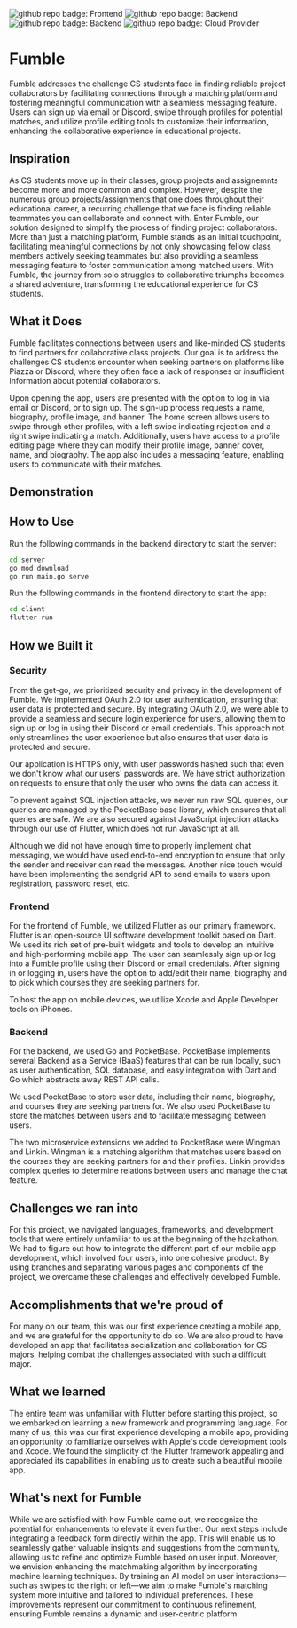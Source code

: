 ![github repo badge: Frontend](https://img.shields.io/badge/Frontend-Flutter-181717?color=purple) ![github repo badge: Backend](https://img.shields.io/badge/Backend-PocketBase-181717?color=white) ![github repo badge: Backend](https://img.shields.io/badge/Backend-Golang-181717?color=blue) ![github repo badge: Cloud Provider](https://img.shields.io/badge/Cloud%20Provider-Oracle%20Cloud-181717?color=orange)
# Fumble

Fumble addresses the challenge CS students face in finding reliable project collaborators by facilitating connections through a matching platform and fostering meaningful communication with a seamless messaging feature. Users can sign up via email or Discord, swipe through profiles for potential matches, and utilize profile editing tools to customize their information, enhancing the collaborative experience in educational projects.

## Inspiration

As CS students move up in their classes, group projects and assignemnts become more and more common and complex. However, despite the numerous group projects/assignments that one does throughout their educational career, a recurring challenge that we face is finding reliable teammates you can collaborate and connect with. Enter Fumble, our solution designed to simplify the process of finding project collaborators. More than just a matching platform, Fumble stands as an initial touchpoint, facilitating meaningful connections by not only showcasing fellow class members actively seeking teammates but also providing a seamless messaging feature to foster communication among matched users. With Fumble, the journey from solo struggles to collaborative triumphs becomes a shared adventure, transforming the educational experience for CS students.

## What it Does

Fumble facilitates connections between users and like-minded CS students to find partners for collaborative class projects. Our goal is to address the challenges CS students encounter when seeking partners on platforms like Piazza or Discord, where they often face a lack of responses or insufficient information about potential collaborators.

Upon opening the app, users are presented with the option to log in via email or Discord, or to sign up. The sign-up process requests a name, biography, profile image, and banner. The home screen allows users to swipe through other profiles, with a left swipe indicating rejection and a right swipe indicating a match. Additionally, users have access to a profile editing page where they can modify their profile image, banner cover, name, and biography. The app also includes a messaging feature, enabling users to communicate with their matches.

## Demonstration

## How to Use
Run the following commands in the backend directory to start the server:

```bash
cd server
go mod download
go run main.go serve
```

Run the following commands in the frontend directory to start the app:

```bash
cd client
flutter run
```

## How we Built it

### Security

From the get-go, we prioritized security and privacy in the development of Fumble. We implemented OAuth 2.0 for user authentication, ensuring that user data is protected and secure. By integrating OAuth 2.0, we were able to provide a seamless and secure login experience for users, allowing them to sign up or log in using their Discord or email credentials. This approach not only streamlines the user experience but also ensures that user data is protected and secure.

Our application is HTTPS only, with user passwords hashed such that even we don't know what our users' passwords are. We have strict authorization on requests to ensure that only the user who owns the data can access it.

To prevent against SQL injection attacks, we never run raw SQL queries, our queries are managed by the PocketBase base library, which ensures that all queries are safe. We are also secured against JavaScript injection attacks through our use of Flutter, which does not run JavaScript at all.

Although we did not have enough time to properly implement chat messaging, we would have used end-to-end encryption to ensure that only the sender and receiver can read the messages. Another nice touch would have been implementing the sendgrid API to send emails to users upon registration, password reset, etc.

### Frontend

For the frontend of Fumble, we utilized Flutter as our primary framework. Flutter is an open-source UI software development toolkit based on Dart. We used its rich set of pre-built widgets and tools to develop an intuitive and high-performing mobile app. The user can seamlessly sign up or log into a Fumble profile using their Discord or email credentials. After signing in or logging in, users have the option to add/edit their name, biography and to pick which courses they are seeking partners for.

To host the app on mobile devices, we utilize Xcode and Apple Developer tools on iPhones.

### Backend

For the backend, we used Go and PocketBase. PocketBase implements several Backend as a Service (BaaS) features that can be run locally, such as user authentication, SQL database, and easy integration with Dart and Go which abstracts away REST API calls. 

We used PocketBase to store user data, including their name, biography, and courses they are seeking partners for. We also used PocketBase to store the matches between users and to facilitate messaging between users.

The two microservice extensions we added to PocketBase were Wingman and Linkin. Wingman is a matching algorithm that matches users based on the courses they are seeking partners for and their profiles. Linkin provides complex queries to determine relations between users and manage the chat feature.

## Challenges we ran into

For this project, we navigated languages, frameworks, and development tools that were entirely unfamiliar to us at the beginning of the hackathon. We had to figure out how to integrate the different part of our mobile app development, which involved four users, into one cohesive product. By using branches and separating various pages and components of the project, we overcame these challenges and effectively developed Fumble.

## Accomplishments that we're proud of
For many on our team, this was our first experience creating a mobile app, and we are grateful for the opportunity to do so. We are also proud to have developed an app that facilitates socialization and collaboration for CS majors, helping combat the challenges associated with such a difficult major.

## What we learned

The entire team was unfamiliar with Flutter before starting this project, so we embarked on learning a new framework and programming language. For many of us, this was our first experience developing a mobile app, providing an opportunity to familiarize ourselves with Apple's code development tools and Xcode. We found the simplicity of the Flutter framework appealing and appreciated its capabilities in enabling us to create such a beautiful mobile app.

## What's next for Fumble

While we are satisfied with how Fumble came out, we recognize the potential for enhancements to elevate it even further. Our next steps include integrating a feedback form directly within the app. This will enable us to seamlessly gather valuable insights and suggestions from the community, allowing us to refine and optimize Fumble based on user input. Moreover, we envision enhancing the matchmaking algorithm by incorporating machine learning techniques. By training an AI model on user interactions—such as swipes to the right or left—we aim to make Fumble's matching system more intuitive and tailored to individual preferences. These improvements represent our commitment to continuous refinement, ensuring Fumble remains a dynamic and user-centric platform.

